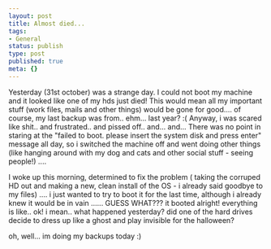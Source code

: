```yaml
---
layout: post
title: Almost died...
tags:
- General
status: publish
type: post
published: true
meta: {}
---
```

Yesterday (31st october) was a strange day.
I could not boot my machine and it looked like one of my hds just died! This would mean all my important stuff (work files, mails and other things) would be gone for good.... of course, my last backup was from.. ehm... last year? :(
Anyway, i was scared like shit.. and frustrated.. and pissed off.. and... and...
There was no point in staring at the "failed to boot. please insert the system disk and press enter" message all day, so i switched the machine off and went doing other things (like hanging around with my dog and cats and other social stuff - seeing people!) ....

I woke up this morning, determined to fix the problem ( taking the corruped HD out and making a new, clean install of the OS - i already said goodbye to my files)  .... i just wanted to try to boot it for the last time, although i already knew it would be in vain ...... GUESS WHAT??? it booted alright! everything is like.. ok! i mean.. what happened yesterday? did one of the hard drives decide to dress up like a ghost and play invisible for the halloween?

oh, well... im doing my backups today :)

